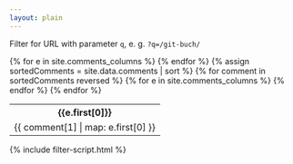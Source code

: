 ```yaml
---
layout: plain
---
```


Filter for URL with parameter `q`, e. g. `?q=/git-buch/`

<table id="commentsTable" class="table">
  <tr class="d-flex">
    {% for e in site.comments_columns %}
      <th class="col-sm-{{ e.first[1] }}">
        {{e.first[0]}}
      </th>
    {% endfor %}
  </tr>
  {% assign sortedComments = site.data.comments | sort %}
  {% for comment in sortedComments reversed %}
    <tr id="comment_{{ comment[1].url }}" class="d-none">
      {% for e in site.comments_columns %}
        <td class="col-sm-{{ e.first[1] }}">
          {{ comment[1] | map: e.first[0] }}
        </td>
      {% endfor %}
    </tr>
  {% endfor %}
</table>

{% include filter-script.html %}
